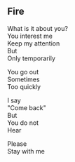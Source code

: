 ## Fire
What is it about you?  
You interest me  
Keep my attention  
But  
Only temporarily  

You go out  
Sometimes  
Too quickly  

I say  
"Come back"  
But  
You do not  
Hear

Please  
Stay with me
